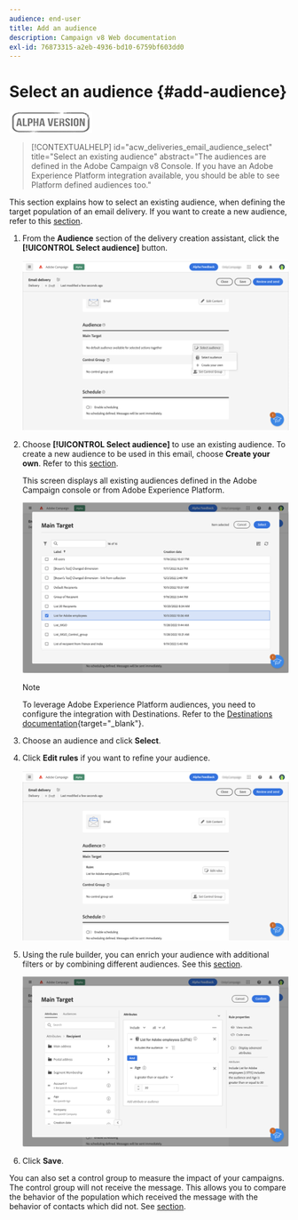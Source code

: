 ```yaml
---
audience: end-user
title: Add an audience
description: Campaign v8 Web documentation
exl-id: 76873315-a2eb-4936-bd10-6759bf603dd0
---
```

# Select an audience {#add-audience}

![](../assets/do-not-localize/badge.png)

>[!CONTEXTUALHELP]
>id="acw_deliveries_email_audience_select"
>title="Select an existing audience"
>abstract="The audiences are defined in the Adobe Campaign v8 Console. If you have an Adobe Experience Platform integration available, you should be able to see Platform defined audiences too."

This section explains how to select an existing audience, when defining the target population of an email delivery. If you want to create a new audience, refer to this [section](segment-builder.md).

1. From the **Audience** section of the delivery creation assistant, click the **[!UICONTROL Select audience]** button.

   ![](assets/create-audience.png)

1. Choose **[!UICONTROL Select audience]** to use an existing audience. To create a new audience to be used in this email, choose **Create your own**. Refer to this [section](segment-builder.md).

    This screen displays all existing audiences defined in the Adobe Campaign console or from Adobe Experience Platform.

    ![](assets/create-audience2.png)

    >[!NOTE]
    >
    >To leverage Adobe Experience Platform audiences, you need to configure the integration with Destinations. Refer to the [Destinations documentation](https://experienceleague.adobe.com/docs/experience-platform/destinations/home.html){target="_blank"}.

1. Choose an audience and click **Select**.

1. Click **Edit rules** if you want to refine your audience.

   ![](assets/create-audience3.png)

1. Using the rule builder, you can enrich your audience with additional filters or by combining different audiences. See this [section](segment-builder.md).

   ![](assets/create-audience4.png)

1. Click **Save**. 

You can also set a control group to measure the impact of your campaigns. The control group will not receive the message. This allows you to compare the behavior of the population which received the message with the behavior of contacts which did not. See [section](control-group.md).